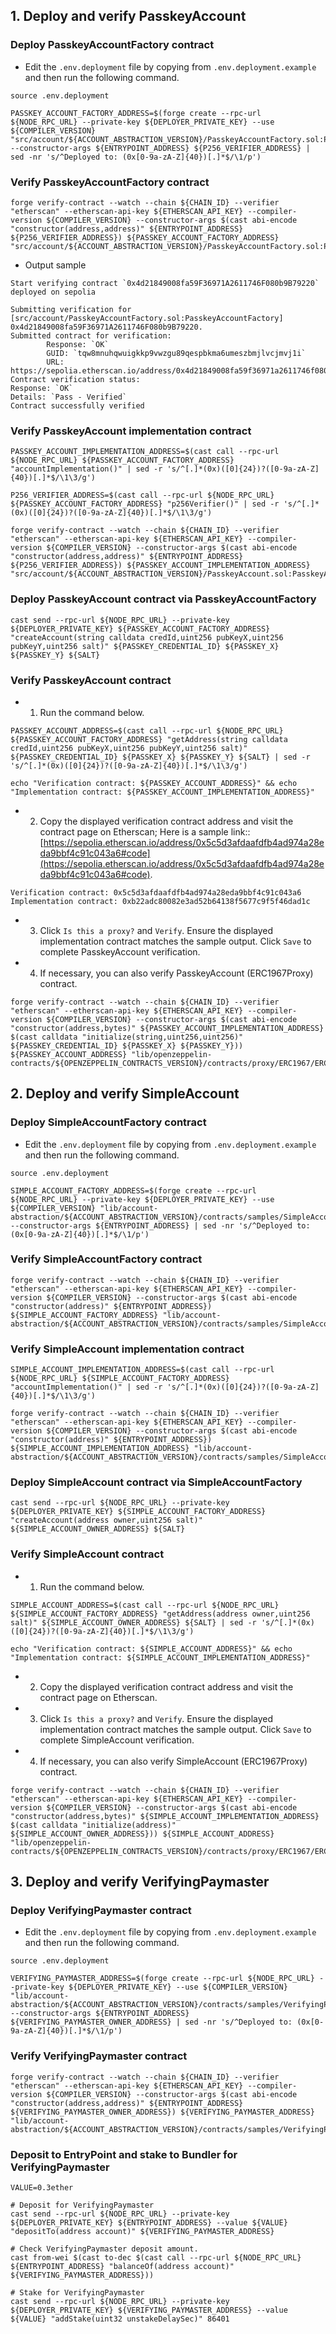 ## 1. Deploy and verify PasskeyAccount

### Deploy PasskeyAccountFactory contract

- Edit the `.env.deployment` file by copying from `.env.deployment.example` and then run the following command.

```shell
source .env.deployment

PASSKEY_ACCOUNT_FACTORY_ADDRESS=$(forge create --rpc-url ${NODE_RPC_URL} --private-key ${DEPLOYER_PRIVATE_KEY} --use ${COMPILER_VERSION} "src/account/${ACCOUNT_ABSTRACTION_VERSION}/PasskeyAccountFactory.sol:PasskeyAccountFactory" --constructor-args ${ENTRYPOINT_ADDRESS} ${P256_VERIFIER_ADDRESS} | sed -nr 's/^Deployed to: (0x[0-9a-zA-Z]{40})[.]*$/\1/p')
```

### Verify PasskeyAccountFactory contract

```shell
forge verify-contract --watch --chain ${CHAIN_ID} --verifier "etherscan" --etherscan-api-key ${ETHERSCAN_API_KEY} --compiler-version ${COMPILER_VERSION} --constructor-args $(cast abi-encode "constructor(address,address)" ${ENTRYPOINT_ADDRESS} ${P256_VERIFIER_ADDRESS}) ${PASSKEY_ACCOUNT_FACTORY_ADDRESS} "src/account/${ACCOUNT_ABSTRACTION_VERSION}/PasskeyAccountFactory.sol:PasskeyAccountFactory"
```

- Output sample

```shell
Start verifying contract `0x4d21849008fa59F36971A2611746F080b9B79220` deployed on sepolia

Submitting verification for [src/account/PasskeyAccountFactory.sol:PasskeyAccountFactory] 0x4d21849008fa59F36971A2611746F080b9B79220.
Submitted contract for verification:
        Response: `OK`
        GUID: `tqw8mnuhqwuigkkp9vwzgu89qespbkma6umeszbmjlvcjmvj1i`
        URL: https://sepolia.etherscan.io/address/0x4d21849008fa59f36971a2611746f080b9b79220
Contract verification status:
Response: `OK`
Details: `Pass - Verified`
Contract successfully verified
```

### Verify PasskeyAccount implementation contract

```shell
PASSKEY_ACCOUNT_IMPLEMENTATION_ADDRESS=$(cast call --rpc-url ${NODE_RPC_URL} ${PASSKEY_ACCOUNT_FACTORY_ADDRESS} "accountImplementation()" | sed -r 's/^[.]*(0x)([0]{24})?([0-9a-zA-Z]{40})[.]*$/\1\3/g')

P256_VERIFIER_ADDRESS=$(cast call --rpc-url ${NODE_RPC_URL} ${PASSKEY_ACCOUNT_FACTORY_ADDRESS} "p256Verifier()" | sed -r 's/^[.]*(0x)([0]{24})?([0-9a-zA-Z]{40})[.]*$/\1\3/g')

forge verify-contract --watch --chain ${CHAIN_ID} --verifier "etherscan" --etherscan-api-key ${ETHERSCAN_API_KEY} --compiler-version ${COMPILER_VERSION} --constructor-args $(cast abi-encode "constructor(address,address)" ${ENTRYPOINT_ADDRESS} ${P256_VERIFIER_ADDRESS}) ${PASSKEY_ACCOUNT_IMPLEMENTATION_ADDRESS} "src/account/${ACCOUNT_ABSTRACTION_VERSION}/PasskeyAccount.sol:PasskeyAccount"
```

### Deploy PasskeyAccount contract via PasskeyAccountFactory

```shell
cast send --rpc-url ${NODE_RPC_URL} --private-key ${DEPLOYER_PRIVATE_KEY} ${PASSKEY_ACCOUNT_FACTORY_ADDRESS} "createAccount(string calldata credId,uint256 pubKeyX,uint256 pubKeyY,uint256 salt)" ${PASSKEY_CREDENTIAL_ID} ${PASSKEY_X} ${PASSKEY_Y} ${SALT}
```

### Verify PasskeyAccount contract

- 1. Run the command below.

```shell
PASSKEY_ACCOUNT_ADDRESS=$(cast call --rpc-url ${NODE_RPC_URL} ${PASSKEY_ACCOUNT_FACTORY_ADDRESS} "getAddress(string calldata credId,uint256 pubKeyX,uint256 pubKeyY,uint256 salt)" ${PASSKEY_CREDENTIAL_ID} ${PASSKEY_X} ${PASSKEY_Y} ${SALT} | sed -r 's/^[.]*(0x)([0]{24})?([0-9a-zA-Z]{40})[.]*$/\1\3/g')

echo "Verification contract: ${PASSKEY_ACCOUNT_ADDRESS}" && echo "Implementation contract: ${PASSKEY_ACCOUNT_IMPLEMENTATION_ADDRESS}"
```

- 2. Copy the displayed verification contract address and visit the contract page on Etherscan; Here is a sample link:: [https://sepolia.etherscan.io/address/0x5c5d3afdaafdfb4ad974a28eda9bbf4c91c043a6#code](https://sepolia.etherscan.io/address/0x5c5d3afdaafdfb4ad974a28eda9bbf4c91c043a6#code).

```shell
Verification contract: 0x5c5d3afdaafdfb4ad974a28eda9bbf4c91c043a6
Implementation contract: 0xb22adc80082e3ad52b64138f5677c9f5f46dad1c
```

- 3. Click `Is this a proxy?` and `Verify`. Ensure the displayed implementation contract matches the sample output. Click `Save` to complete PasskeyAccount verification.

- 4. If necessary, you can also verify PasskeyAccount (ERC1967Proxy) contract.

```shell
forge verify-contract --watch --chain ${CHAIN_ID} --verifier "etherscan" --etherscan-api-key ${ETHERSCAN_API_KEY} --compiler-version ${COMPILER_VERSION} --constructor-args $(cast abi-encode "constructor(address,bytes)" ${PASSKEY_ACCOUNT_IMPLEMENTATION_ADDRESS} $(cast calldata "initialize(string,uint256,uint256)" ${PASSKEY_CREDENTIAL_ID} ${PASSKEY_X} ${PASSKEY_Y})) ${PASSKEY_ACCOUNT_ADDRESS} "lib/openzeppelin-contracts/${OPENZEPPELIN_CONTRACTS_VERSION}/contracts/proxy/ERC1967/ERC1967Proxy.sol:ERC1967Proxy"
```

## 2. Deploy and verify SimpleAccount

### Deploy SimpleAccountFactory contract

- Edit the `.env.deployment` file by copying from `.env.deployment.example` and then run the following command.

```shell
source .env.deployment

SIMPLE_ACCOUNT_FACTORY_ADDRESS=$(forge create --rpc-url ${NODE_RPC_URL} --private-key ${DEPLOYER_PRIVATE_KEY} --use ${COMPILER_VERSION} "lib/account-abstraction/${ACCOUNT_ABSTRACTION_VERSION}/contracts/samples/SimpleAccountFactory.sol:SimpleAccountFactory" --constructor-args ${ENTRYPOINT_ADDRESS} | sed -nr 's/^Deployed to: (0x[0-9a-zA-Z]{40})[.]*$/\1/p')
```

### Verify SimpleAccountFactory contract

```shell
forge verify-contract --watch --chain ${CHAIN_ID} --verifier "etherscan" --etherscan-api-key ${ETHERSCAN_API_KEY} --compiler-version ${COMPILER_VERSION} --constructor-args $(cast abi-encode "constructor(address)" ${ENTRYPOINT_ADDRESS}) ${SIMPLE_ACCOUNT_FACTORY_ADDRESS} "lib/account-abstraction/${ACCOUNT_ABSTRACTION_VERSION}/contracts/samples/SimpleAccountFactory.sol:SimpleAccountFactory"
```

### Verify SimpleAccount implementation contract

```shell
SIMPLE_ACCOUNT_IMPLEMENTATION_ADDRESS=$(cast call --rpc-url ${NODE_RPC_URL} ${SIMPLE_ACCOUNT_FACTORY_ADDRESS} "accountImplementation()" | sed -r 's/^[.]*(0x)([0]{24})?([0-9a-zA-Z]{40})[.]*$/\1\3/g')

forge verify-contract --watch --chain ${CHAIN_ID} --verifier "etherscan" --etherscan-api-key ${ETHERSCAN_API_KEY} --compiler-version ${COMPILER_VERSION} --constructor-args $(cast abi-encode "constructor(address)" ${ENTRYPOINT_ADDRESS}) ${SIMPLE_ACCOUNT_IMPLEMENTATION_ADDRESS} "lib/account-abstraction/${ACCOUNT_ABSTRACTION_VERSION}/contracts/samples/SimpleAccount.sol:SimpleAccount"
```

### Deploy SimpleAccount contract via SimpleAccountFactory

```shell
cast send --rpc-url ${NODE_RPC_URL} --private-key ${DEPLOYER_PRIVATE_KEY} ${SIMPLE_ACCOUNT_FACTORY_ADDRESS} "createAccount(address owner,uint256 salt)" ${SIMPLE_ACCOUNT_OWNER_ADDRESS} ${SALT}
```

### Verify SimpleAccount contract

- 1. Run the command below.

```shell
SIMPLE_ACCOUNT_ADDRESS=$(cast call --rpc-url ${NODE_RPC_URL} ${SIMPLE_ACCOUNT_FACTORY_ADDRESS} "getAddress(address owner,uint256 salt)" ${SIMPLE_ACCOUNT_OWNER_ADDRESS} ${SALT} | sed -r 's/^[.]*(0x)([0]{24})?([0-9a-zA-Z]{40})[.]*$/\1\3/g')

echo "Verification contract: ${SIMPLE_ACCOUNT_ADDRESS}" && echo "Implementation contract: ${SIMPLE_ACCOUNT_IMPLEMENTATION_ADDRESS}"
```

- 2. Copy the displayed verification contract address and visit the contract page on Etherscan.

- 3. Click `Is this a proxy?` and `Verify`. Ensure the displayed implementation contract matches the sample output. Click `Save` to complete SimpleAccount verification.

- 4. If necessary, you can also verify SimpleAccount (ERC1967Proxy) contract.

```shell
forge verify-contract --watch --chain ${CHAIN_ID} --verifier "etherscan" --etherscan-api-key ${ETHERSCAN_API_KEY} --compiler-version ${COMPILER_VERSION} --constructor-args $(cast abi-encode "constructor(address,bytes)" ${SIMPLE_ACCOUNT_IMPLEMENTATION_ADDRESS} $(cast calldata "initialize(address)" ${SIMPLE_ACCOUNT_OWNER_ADDRESS})) ${SIMPLE_ACCOUNT_ADDRESS} "lib/openzeppelin-contracts/${OPENZEPPELIN_CONTRACTS_VERSION}/contracts/proxy/ERC1967/ERC1967Proxy.sol:ERC1967Proxy"
```

## 3. Deploy and verify VerifyingPaymaster

### Deploy VerifyingPaymaster contract

- Edit the `.env.deployment` file by copying from `.env.deployment.example` and then run the following command.

```shell
source .env.deployment

VERIFYING_PAYMASTER_ADDRESS=$(forge create --rpc-url ${NODE_RPC_URL} --private-key ${DEPLOYER_PRIVATE_KEY} --use ${COMPILER_VERSION} "lib/account-abstraction/${ACCOUNT_ABSTRACTION_VERSION}/contracts/samples/VerifyingPaymaster.sol:VerifyingPaymaster" --constructor-args ${ENTRYPOINT_ADDRESS} ${VERIFYING_PAYMASTER_OWNER_ADDRESS} | sed -nr 's/^Deployed to: (0x[0-9a-zA-Z]{40})[.]*$/\1/p')
```

### Verify VerifyingPaymaster contract

```shell
forge verify-contract --watch --chain ${CHAIN_ID} --verifier "etherscan" --etherscan-api-key ${ETHERSCAN_API_KEY} --compiler-version ${COMPILER_VERSION} --constructor-args $(cast abi-encode "constructor(address,address)" ${ENTRYPOINT_ADDRESS} ${VERIFYING_PAYMASTER_OWNER_ADDRESS}) ${VERIFYING_PAYMASTER_ADDRESS} "lib/account-abstraction/${ACCOUNT_ABSTRACTION_VERSION}/contracts/samples/VerifyingPaymaster.sol:VerifyingPaymaster"
```

### Deposit to EntryPoint and stake to Bundler for VerifyingPaymaster

```shell
VALUE=0.3ether

# Deposit for VerifyingPaymaster
cast send --rpc-url ${NODE_RPC_URL} --private-key ${DEPLOYER_PRIVATE_KEY} ${ENTRYPOINT_ADDRESS} --value ${VALUE} "depositTo(address account)" ${VERIFYING_PAYMASTER_ADDRESS}

# Check VerifyingPaymaster deposit amount.
cast from-wei $(cast to-dec $(cast call --rpc-url ${NODE_RPC_URL} ${ENTRYPOINT_ADDRESS} "balanceOf(address account)" ${VERIFYING_PAYMASTER_ADDRESS}))

# Stake for VerifyingPaymaster
cast send --rpc-url ${NODE_RPC_URL} --private-key ${DEPLOYER_PRIVATE_KEY} ${VERIFYING_PAYMASTER_ADDRESS} --value ${VALUE} "addStake(uint32 unstakeDelaySec)" 86401
```

